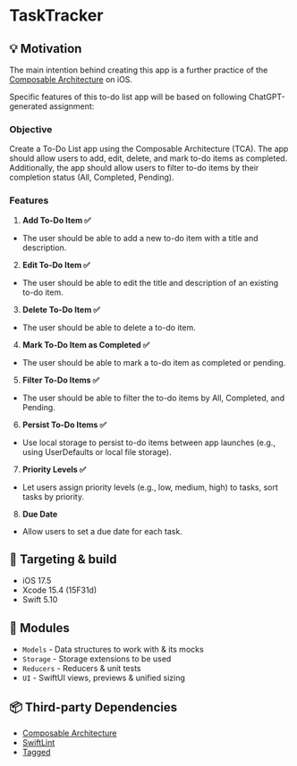 # TaskTracker

## 💡 Motivation

The main intention behind creating this app is a further practice of the [Composable Architecture](https://www.pointfree.co/collections/composable-architecture) on iOS.

Specific features of this to-do list app will be based on following ChatGPT-generated assignment:

### Objective

Create a To-Do List app using the Composable Architecture (TCA). The app should allow users to add, edit, delete, and mark to-do items as completed. Additionally, the app should allow users to filter to-do items by their completion status (All, Completed, Pending).

### Features

1. **Add To-Do Item ✅**
* The user should be able to add a new to-do item with a title and description.
2. **Edit To-Do Item ✅**
* The user should be able to edit the title and description of an existing to-do item.
3. **Delete To-Do Item ✅**
* The user should be able to delete a to-do item.
4. **Mark To-Do Item as Completed ✅**
* The user should be able to mark a to-do item as completed or pending.
5. **Filter To-Do Items ✅**
* The user should be able to filter the to-do items by All, Completed, and Pending.
6. **Persist To-Do Items ✅**
* Use local storage to persist to-do items between app launches (e.g., using UserDefaults or local file storage).
7. **Priority Levels ✅**
* Let users assign priority levels (e.g., low, medium, high) to tasks, sort tasks by priority.
8. **Due Date**
* Allow users to set a due date for each task.

## 🔨 Targeting & build

* iOS 17.5
* Xcode 15.4 (15F31d)
* Swift 5.10

## 🧩 Modules

* `Models` - Data structures to work with & its mocks
* `Storage` - Storage extensions to be used
* `Reducers` - Reducers & unit tests
* `UI` - SwiftUI views, previews & unified sizing

## 📦 Third-party Dependencies

* [Composable Architecture](https://github.com/pointfreeco/swift-composable-architecture)
* [SwiftLint](https://github.com/realm/SwiftLint)
* [Tagged](https://github.com/pointfreeco/swift-tagged)